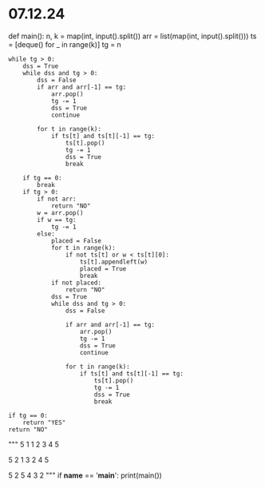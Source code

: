 # 07.12.24

def main():
    n, k = map(int, input().split())
    arr = list(map(int, input().split()))
    ts = [deque() for _ in range(k)]
    tg = n

    while tg > 0:
        dss = True
        while dss and tg > 0:
            dss = False
            if arr and arr[-1] == tg:
                arr.pop()
                tg -= 1
                dss = True
                continue

            for t in range(k):
                if ts[t] and ts[t][-1] == tg:
                    ts[t].pop()
                    tg -= 1
                    dss = True
                    break

        if tg == 0:
            break
        if tg > 0:
            if not arr:
                return "NO"
            w = arr.pop()
            if w == tg:
                tg -= 1
            else:
                placed = False
                for t in range(k):
                    if not ts[t] or w < ts[t][0]:
                        ts[t].appendleft(w)
                        placed = True
                        break
                if not placed:
                    return "NO"
                dss = True
                while dss and tg > 0:
                    dss = False

                    if arr and arr[-1] == tg:
                        arr.pop()
                        tg -= 1
                        dss = True
                        continue

                    for t in range(k):
                        if ts[t] and ts[t][-1] == tg:
                            ts[t].pop()
                            tg -= 1
                            dss = True
                            break

    if tg == 0:
        return "YES"
    return "NO"

"""
5 1
1 2 3 4 5

5 2
1 3 2 4 5

5 2
5 4 3 2
"""
if __name__ == '__main__':
    print(main())
